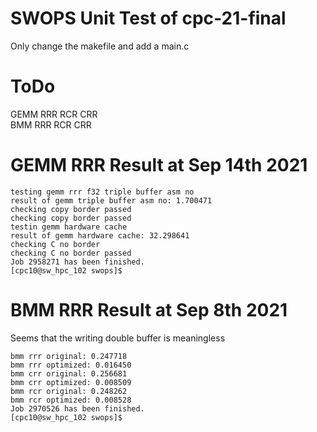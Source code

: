 # SWOPS Unit Test of cpc-21-final
Only change the makefile and add a main.c

# ToDo
GEMM RRR RCR CRR  
BMM RRR RCR CRR

# GEMM RRR Result at Sep 14th 2021
```
testing gemm rrr f32 triple buffer asm no
result of gemm triple buffer asm no: 1.700471
checking copy border passed
checking copy border passed
testin gemm hardware cache 
result of gemm hardware cache: 32.298641
checking C no border
checking C no border passed
Job 2958271 has been finished.
[cpc10@sw_hpc_102 swops]$ 
```

# BMM RRR Result at Sep 8th 2021
Seems that the writing double buffer is meaningless
```
bmm rrr original: 0.247718
bmm rrr optimized: 0.016450
bmm crr original: 0.256681
bmm crr optimized: 0.008509
bmm rcr original: 0.248262
bmm rcr optimized: 0.008528
Job 2970526 has been finished.
[cpc10@sw_hpc_102 swops]$
```
